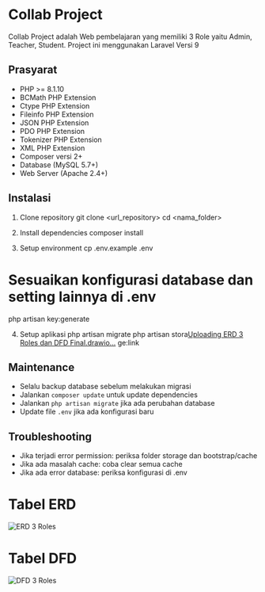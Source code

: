 # Collab Project

Collab Project adalah Web pembelajaran yang memiliki 3 Role yaitu Admin, Teacher, Student. Project ini menggunakan Laravel Versi 9

## Prasyarat

- PHP >= 8.1.10
- BCMath PHP Extension
- Ctype PHP Extension
- Fileinfo PHP Extension
- JSON PHP Extension
- PDO PHP Extension
- Tokenizer PHP Extension
- XML PHP Extension
- Composer versi 2+
- Database (MySQL 5.7+)
- Web Server (Apache 2.4+)

## Instalasi

1. Clone repository
git clone <url_repository>
cd <nama_folder>

2. Install dependencies
composer install

3. Setup environment
cp .env.example .env
# Sesuaikan konfigurasi database dan setting lainnya di .env
php artisan key:generate

4. Setup aplikasi
php artisan migrate
php artisan stora[Uploading ERD 3 Roles dan DFD Final.drawio…]()
ge:link


## Maintenance

- Selalu backup database sebelum melakukan migrasi
- Jalankan `composer update` untuk update dependencies
- Jalankan `php artisan migrate` jika ada perubahan database
- Update file `.env` jika ada konfigurasi baru

## Troubleshooting

- Jika terjadi error permission: periksa folder storage dan bootstrap/cache
- Jika ada masalah cache: coba clear semua cache
- Jika ada error database: periksa konfigurasi di .env

# Tabel ERD

![ERD 3 Roles](https://github.com/user-attachments/assets/88dddaa9-a71e-460a-99b6-89b1aae0c962)

# Tabel DFD

![DFD 3 Roles](https://github.com/user-attachments/assets/415a3915-0403-4785-b499-b0dc89b5b389)
